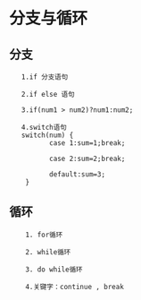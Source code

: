 # 分支与循环

## 分支
       1.if 分支语句

       2.if else 语句

       3.if(num1 > num2)?num1:num2;

       4.switch语句
       switch(num) {
              case 1:sum=1;break;

              case 2:sum=2;break;

              default:sum=3;
        }

## 循环
        1. for循环

        2. while循环

        3. do while循环

        4.关键字：continue , break 

